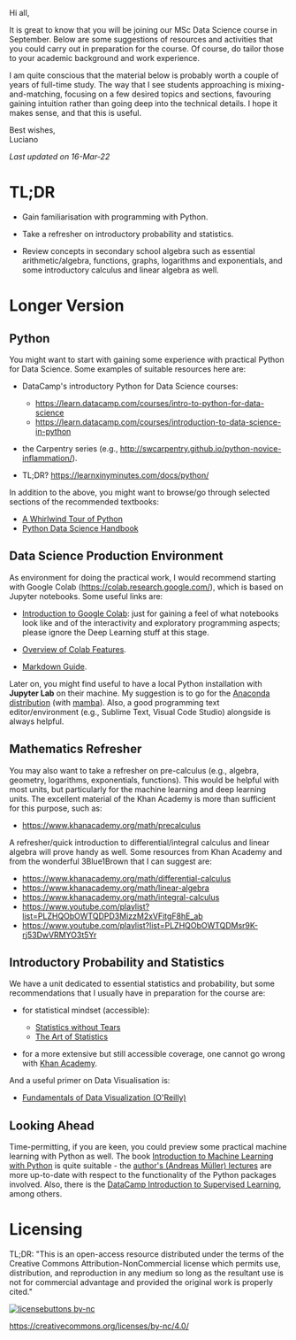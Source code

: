 Hi all,

It is great to know that you will be joining our MSc Data Science course in September. Below are some suggestions of resources and activities that you could carry out in preparation for the course. Of course, do tailor those to your academic background and work experience.

I am quite conscious that the material below is probably worth a couple of years of full-time study. The way that I see students approaching is mixing-and-matching, focusing on a few desired topics and sections, favouring gaining intuition rather than going deep into the technical details. I hope it makes sense, and that this is useful.

Best wishes,  
Luciano

*Last updated on 16-Mar-22*


# TL;DR

* Gain familiarisation with programming with Python.

* Take a refresher on introductory probability and statistics.

* Review concepts in secondary school algebra such as essential arithmetic/algebra, functions, graphs, logarithms and exponentials, and some introductory calculus and linear algebra as well.


# Longer Version


## Python

You might want to start with gaining some experience with practical Python for Data Science. Some examples of suitable resources here are:

* DataCamp's introductory Python for Data Science courses:
    - <https://learn.datacamp.com/courses/intro-to-python-for-data-science>
    - <https://learn.datacamp.com/courses/introduction-to-data-science-in-python>

* the Carpentry series (e.g., <http://swcarpentry.github.io/python-novice-inflammation/>).

* TL;DR? <https://learnxinyminutes.com/docs/python/>


In addition to the above, you might want to browse/go through selected sections of the recommended textbooks:

* [A Whirlwind Tour of Python](https://jakevdp.github.io/WhirlwindTourOfPython/)
* [Python Data Science Handbook](https://jakevdp.github.io/PythonDataScienceHandbook/)



## Data Science Production Environment

As environment for doing the practical work, I would recommend starting with Google Colab (<https://colab.research.google.com/>), which is based on Jupyter notebooks. Some useful links are:

* [Introduction to Google Colab](https://youtu.be/inN8seMm7UI): just for gaining a feel of what notebooks look like and of the interactivity and exploratory programming aspects; please ignore the Deep Learning stuff at this stage.

* [Overview of Colab Features](https://colab.research.google.com/notebooks/basic_features_overview.ipynb).

* [Markdown Guide](https://colab.research.google.com/notebooks/markdown_guide.ipynb).


Later on, you might find useful to have a local Python installation with **Jupyter Lab** on their machine. My suggestion is to go for the [Anaconda distribution](https://www.anaconda.com/distribution/) (with [mamba](https://github.com/mamba-org/mamba)). Also, a good programming text editor/environment (e.g., Sublime Text, Visual Code Studio) alongside is always helpful.


## Mathematics Refresher

You may also want to take a refresher on pre-calculus (e.g., algebra, geometry, logarithms, exponentials, functions). This would be helpful with most units, but particularly for the machine learning and deep learning units. The excellent material of the Khan Academy is more than sufficient for this purpose, such as:

* <https://www.khanacademy.org/math/precalculus>

A refresher/quick introduction to differential/integral calculus and linear algebra will prove handy as well. Some resources from Khan Academy and from the wonderful 3Blue1Brown that I can suggest are: 

* <https://www.khanacademy.org/math/differential-calculus>
* <https://www.khanacademy.org/math/linear-algebra>
* <https://www.khanacademy.org/math/integral-calculus>
* <https://www.youtube.com/playlist?list=PLZHQObOWTQDPD3MizzM2xVFitgF8hE_ab>
* <https://www.youtube.com/playlist?list=PLZHQObOWTQDMsr9K-rj53DwVRMYO3t5Yr>




## Introductory Probability and Statistics

We have a unit dedicated to essential statistics and probability, but some recommendations that I usually have in preparation for the course are:

* for statistical mindset (accessible):
    + [Statistics without Tears](https://www.penguin.co.uk/books/135/13568/statistics-without-tears/9780141987491.html)
    + [The Art of Statistics](https://www.penguin.co.uk/books/294/294857/the-art-of-statistics/9780241398630.html)
    
* for a more extensive but still accessible coverage, one cannot go wrong with [Khan Academy](https://www.khanacademy.org/math/statistics-probability).



And a useful primer on Data Visualisation is:

* [Fundamentals of Data Visualization (O'Reilly)](https://clauswilke.com/dataviz/)



## Looking Ahead

Time-permitting, if you are keen, you could preview some practical machine learning with Python as well. The book [Introduction to Machine Learning with Python](http://shop.oreilly.com/product/0636920030515.do) is quite suitable - the [author's (Andreas Müller) lectures](https://www.cs.columbia.edu/~amueller/comsw4995s20/schedule/) are more up-to-date with respect to the functionality of the Python packages involved. Also, there is the [DataCamp Introduction to Supervised Learning](https://learn.datacamp.com/courses/supervised-learning-with-scikit-learn), among others.




# Licensing

TL;DR: "This is an open-access resource distributed under the terms of the Creative Commons Attribution-NonCommercial license which permits use, distribution, and reproduction in any medium so long as the resultant use is not for commercial advantage and provided the original work is properly cited."

[![licensebuttons by-nc](https://licensebuttons.net/l/by-nc/3.0/88x31.png)](https://creativecommons.org/licenses/by-nc/4.0)

<https://creativecommons.org/licenses/by-nc/4.0/>
